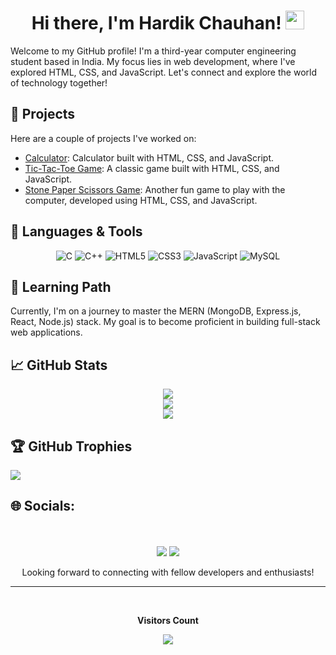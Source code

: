 <h1 align="center">Hi there, I'm Hardik Chauhan! <img src="https://media.giphy.com/media/hvRJCLFzcasrR4ia7z/giphy.gif" width="30px"></h1>

Welcome to my GitHub profile! I'm a third-year computer engineering student based in India. My focus lies in web development, where I've explored HTML, CSS, and JavaScript. Let's connect and explore the world of technology together!

## 🚀 Projects

Here are a couple of projects I've worked on:

- [Calculator](https://github.com/chauhan-hardik/Calculator.git): Calculator built with HTML, CSS, and JavaScript.
- [Tic-Tac-Toe Game](https://github.com/chauhan-hardik/Tic-Tac-Toe.git): A classic game built with HTML, CSS, and JavaScript.
- [Stone Paper Scissors Game](https://github.com/chauhan-hardik/rock-paper-scissors.git): Another fun game to play with the computer, developed using HTML, CSS, and JavaScript.

## 🔧 Languages & Tools

<div align="center">
  
![C](https://img.shields.io/badge/c-%2300599C.svg?style=for-the-badge&logo=c&logoColor=white) ![C++](https://img.shields.io/badge/c++-%2300599C.svg?style=for-the-badge&logo=c%2B%2B&logoColor=white) ![HTML5](https://img.shields.io/badge/html5-%23E34F26.svg?style=for-the-badge&logo=html5&logoColor=white) ![CSS3](https://img.shields.io/badge/css3-%231572B6.svg?style=for-the-badge&logo=css3&logoColor=white) ![JavaScript](https://img.shields.io/badge/javascript-%23323330.svg?style=for-the-badge&logo=javascript&logoColor=%23F7DF1E) ![MySQL](https://img.shields.io/badge/mysql-%2300000f.svg?style=for-the-badge&logo=mysql&logoColor=white)
</div>

## 🌱 Learning Path

Currently, I'm on a journey to master the MERN (MongoDB, Express.js, React, Node.js) stack. My goal is to become proficient in building full-stack web applications.

## 📈 GitHub Stats

<div align="center">
  
  ![](https://github-readme-stats.vercel.app/api?username=chauhan-hardik&theme=default&hide_border=false&include_all_commits=false&count_private=false)<br/>
  ![](https://github-readme-streak-stats.herokuapp.com/?user=chauhan-hardik&theme=defaul&hide_border=false)<br/>
  ![](https://github-readme-stats.vercel.app/api/top-langs/?username=chauhan-hardik&theme=default&hide_border=false&include_all_commits=false&count_private=false&layout=compact)
</div>

## 🏆 GitHub Trophies
![](https://github-profile-trophy.vercel.app/?username=chauhan-hardik&theme=onestar&no-frame=true&no-bg=true&margin-w=4)

## 🌐 Socials:
<p align="center">
  <br/><br/>
  <a target="_blank" href="https://www.linkedin.com/in/hardik-chauhan-256260266"><img src="https://img.shields.io/badge/-LinkedIn-0077B5?style=for-the-badge&logo=Linkedin&logoColor=white"></img></a>
  <a target="_blank" href="mailto:hardikchauhan1502@gmail.com"><img src="https://img.shields.io/badge/-Gmail-D14836?style=for-the-badge&logo=Gmail&logoColor=white"></img></a><br>
</p>

<p align="center">Looking forward to connecting with fellow developers and enthusiasts!</p>

---
<div align="center">
  <br>
  <p align="centre"><b>Visitors Count</b></p>  
  <p align="center"><img align="center" src="https://profile-counter.glitch.me/{chauhan-hardik}/count.svg" /></p> 
  <br>
</div>
